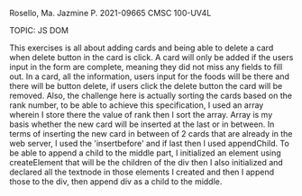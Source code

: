 Rosello, Ma. Jazmine P.
2021-09665
CMSC 100-UV4L

TOPIC: JS DOM

This exercises is all about adding cards and being able to delete a card when delete button in the card is click.
A card will only be added if the users input in the form are complete, meaning they did not miss any fields to fill out. 
In a card, all the information, users input for the foods will be there and there will be button delete, if users click the delete button
the card will be removed.
Also, the challenge here is actually sorting the cards based on the rank number, to be able to achieve this specification, I used an array wherein I store there the value of rank then I sort the array. Array is my basis whether the new card will be inserted at the last or in between. In terms of inserting the new card in between of 2 cards that are already in the web server, I used the 'insertbefore' and if last then I used appendChild.
To be able to append a child to the middle part, I initialized an element using createElement that will be the children of the div then I also initialized and declared all the textnode in those elements I created and then I append those to the div, then append div as a child to the middle.
